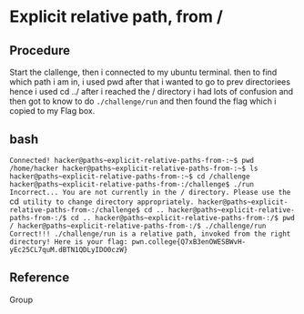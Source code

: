 # Explicit relative path, from /

## Procedure
Start the clallenge, then i connected to my ubuntu terminal. then to find which path i am in, i used pwd after that i wanted to go to prev directoriees hence i used cd ../ after i reached the / directory i had lots of confusion and then got to know to do `./challenge/run` and then found the flag which i copied to my Flag box.

## bash
`Connected!
hacker@paths~explicit-relative-paths-from-:~$ pwd
/home/hacker
hacker@paths~explicit-relative-paths-from-:~$ ls
hacker@paths~explicit-relative-paths-from-:~$ cd /challenge
hacker@paths~explicit-relative-paths-from-:/challenge$ ./run
Incorrect...
You are not currently in the / directory.
Please use the `cd` utility to change directory appropriately.
hacker@paths~explicit-relative-paths-from-:/challenge$ cd ..
hacker@paths~explicit-relative-paths-from-:/$ cd ..
hacker@paths~explicit-relative-paths-from-:/$ pwd
/
hacker@paths~explicit-relative-paths-from-:/$ ./challenge/run
Correct!!!
./challenge/run is a relative path, invoked from the right directory!
Here is your flag:
pwn.college{Q7xB3enOWESBWvH-yEc25CL7quM.dBTN1QDLyIDO0czW}`

## Reference
Group
